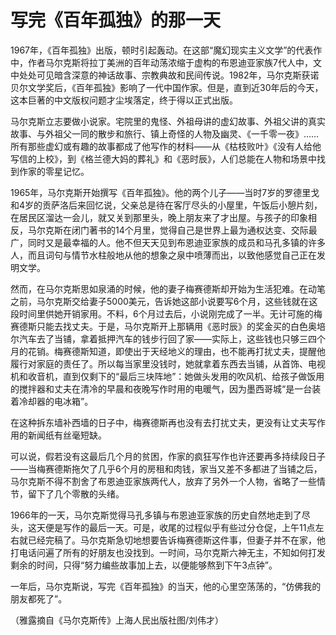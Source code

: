 # 写完《百年孤独》的那一天

1967年，《百年孤独》出版，顿时引起轰动。在这部“魔幻现实主义文学”的代表作中，作者马尔克斯将拉丁美洲的百年动荡浓缩于虚构的布恩迪亚家族7代人中，文中处处可见暗含深意的神话故事、宗教典故和民间传说。1982年，马尔克斯获诺贝尔文学奖后，《百年孤独》影响了一代中国作家。但是，直到近30年后的今天，这本巨著的中文版权问题才尘埃落定，终于得以正式出版。 

马尔克斯立志要做小说家。宅院里的鬼怪、外祖母讲的虚幻故事、外祖父讲的真实故事、与外祖父一同的散步和旅行、镇上奇怪的人物及幽灵、《一千零一夜》……所有那些虚幻或有趣的故事都成了他写作的材料——从《枯枝败叶》《没有人给他写信的上校》，到《格兰德大妈的葬礼》和《恶时辰》，人们总能在人物和场景中找到作家的零星记忆。 

1965年，马尔克斯开始撰写《百年孤独》。他的两个儿子——当时7岁的罗德里戈和4岁的贡萨洛后来回忆说，父亲总是待在客厅尽头的小屋里，午饭后小憩片刻，在居民区溜达一会儿，就又关到那里头，晚上朋友来了才出屋。与孩子的印象相反，马尔克斯在闭门著书的14个月里，觉得自己是世界上最为通权达变、交际最广，同时又是最幸福的人。他不但天天见到布恩迪亚家族的成员和马孔多镇的许多人，而且词句与情节水柱般地从他的想象之泉中喷薄而出，以致他感觉自己正在发明文学。 

然而，在马尔克斯思如泉涌的时候，他的妻子梅赛德斯却开始为生活犯难。在动笔之前，马尔克斯交给妻子5000美元，告诉她这部小说要写6个月，这些钱就在这段时间里供她开销家用。不料，6个月过去后，小说刚完成了一半。无计可施的梅赛德斯只能去找丈夫。于是，马尔克斯开上那辆用《恶时辰》的奖金买的白色奥培尔汽车去了当铺，拿着抵押汽车的钱步行回了家——实际上，这些钱也只够三四个月的花销。梅赛德斯知道，即使出于天经地义的理由，也不能再打扰丈夫，提醒他履行对家庭的责任了。所以每当家里没钱时，她就拿着东西去当铺，从首饰、电视机和收音机，直到仅剩下的“最后三块阵地”：她做头发用的吹风机、给孩子做饭用的搅拌器和丈夫在清冷的早晨和夜晚写作时用的电暖气，因为墨西哥城“是一台装着冷却器的电冰箱”。 

在这种拆东墙补西墙的日子中，梅赛德斯再也没有去打扰丈夫，更没有让丈夫写作用的新闻纸有丝毫短缺。 

可以说，假若没有这最后几个月的贫困，作家的疯狂写作也许还要再多持续段日子——当梅赛德斯拖欠了几乎6个月的房租和肉钱，家当又差不多都进了当铺之后，马尔克斯不得不割舍了布恩迪亚家族两代人，放弃了另外一个人物，省略了一些情节，留下了几个零散的头绪。 

1966年的一天，马尔克斯觉得马孔多镇与布恩迪亚家族的历史自然地走到了尽头，这天便是写作的最后一天。可是，收尾的过程似乎有些过分仓促，上午11点左右就已经完稿了。马尔克斯急切地想要告诉梅赛德斯这件事，但妻子并不在家，他打电话问遍了所有的好朋友也没找到。一时间，马尔克斯六神无主，不知如何打发剩余的时间，只得“努力编些故事加上去，以便能够熬到下午3点钟”。 

一年后，马尔克斯说，写完《百年孤独》的当天，他的心里空荡荡的，“仿佛我的朋友都死了”。 

（雅露摘自《马尔克斯传》上海人民出版社图/刘伟才）